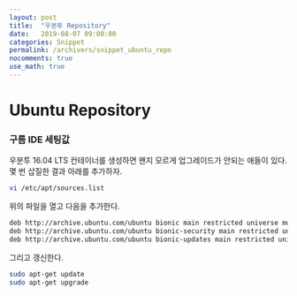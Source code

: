 ```yaml
---
layout: post
title:  "우분투 Repository"
date:   2019-08-07 09:00:00
categories: Snippet
permalink: /archivers/snippet_ubuntu_repo
nocomments: true
use_math: true 
---
```


# Ubuntu Repository 

### 구름 IDE 세팅값

우분투 16.04 LTS 컨테이너를 생성하면 왠지 모르게 업그레이드가 안되는 애들이 있다. 몇 번 삽질한 결과 아래를 추가하자.

<!--more-->


```bash
vi /etc/apt/sources.list
```

위의 파일을 열고 다음을 추가한다.

```bash
deb http://archive.ubuntu.com/ubuntu bionic main restricted universe multiverse
deb http://archive.ubuntu.com/ubuntu bionic-security main restricted universe multiverse
deb http://archive.ubuntu.com/ubuntu bionic-updates main restricted universe multiverse
```

그리고 갱신한다.

```bash
sudo apt-get update
sudo apt-get upgrade
```

